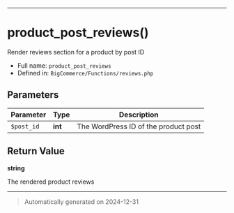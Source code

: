 ***

# product_post_reviews()

Render reviews section for a product by post ID




* Full name: `product_post_reviews`
* Defined in: `BigCommerce/Functions/reviews.php`

## Parameters

| Parameter | Type | Description |
|-----------|------|-------------|
| `$post_id` | **int** | The WordPress ID of the product post |

## Return Value

**string**

The rendered product reviews

***
> Automatically generated on 2024-12-31
